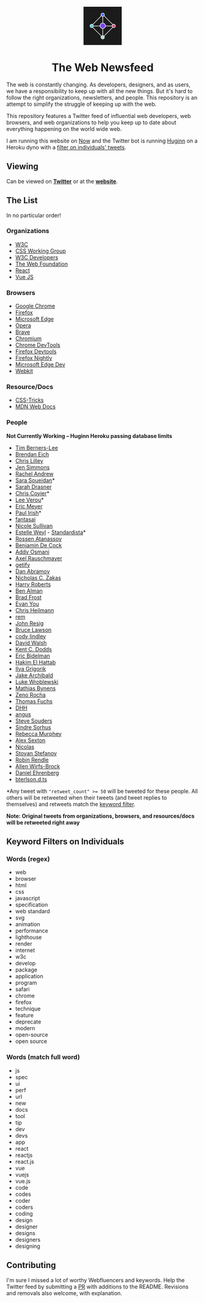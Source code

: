<p align="center">
  <img src="./webfluencer_logo.jpg" width="100" />
</p>

<h1 align="center">The Web Newsfeed</h1>

The web is constantly changing. As developers, designers, and as users, we have a responsibility to keep up with all the new things. But it's hard to follow the right organizations, newsletters, and people. This repository is an attempt to simplify the struggle of keeping up with the web.

This repository features a Twitter feed of influential web developers, web browsers, and web organizations to help you keep up to date about everything happening on the world wide web.

I am running this website on [Now](https://zeit.co/now) and the Twitter bot is running [Huginn](https://github.com/huginn/huginn) on a Heroku dyno with a [filter on individuals' tweets](#keyword-filters-on-individuals).

## Viewing

Can be viewed on **[Twitter](https://twitter.com/Webfluencers)** or at the **[website](https://w3.now.sh)**.

## The List

In no particular order!

### Organizations

- [W3C](https://twitter.com/w3c)
- [CSS Working Group](https://twitter.com/csswg)
- [W3C Developers](https://twitter.com/w3cdevs)
- [The Web Foundation](https://twitter.com/webfoundation)
- [React](https://twitter.com/reactjs)
- [Vue JS](https://twitter.com/vuejs)

### Browsers

- [Google Chrome](https://twitter.com/googlechrome)
- [Firefox](https://twitter.com/firefox)
- [Microsoft Edge](https://twitter.com/MicrosoftEdge)
- [Opera](https://twitter.com/opera)
- [Brave](https://twitter.com/brave)
- [Chromium](https://twitter.com/ChromiumDev)
- [Chrome DevTools](https://twitter.com/ChromeDevTools)
- [Firefox Devtools](https://twitter.com/FirefoxDevTools)
- [Firefox Nightly](https://twitter.com/FirefoxNightly)
- [Microsoft Edge Dev](https://twitter.com/MSEdgeDev)
- [Webkit](https://twitter.com/webkit)

### Resource/Docs

- [CSS-Tricks](https://twitter.com/css)
- [MDN Web Docs](https://twitter.com/MozDevNet)

### People

**Not Currently Working – Huginn Heroku passing database limits**

- [Tim Berners-Lee](https://twitter.com/timberners_lee)
- [Brendan Eich](https://twitter.com/BrendanEich)
- [Chris Lilley](https://twitter.com/svgeesus)
- [Jen Simmons](https://twitter.com/jensimmons)
- [Rachel Andrew](https://twitter.com/rachelandrew)
- [Sara Soueidan](https://twitter.com/SaraSoueidan)*
- [Sarah Drasner](https://twitter.com/sarah_edo)
- [Chris Coyier](https://twitter.com/chriscoyier)*
- [Lee Verou](https://twitter.com/LeaVerou)*
- [Eric Meyer](https://twitter.com/meyerweb)
- [Paul Irish](https://twitter.com/paul_irish)*
- [fantasai](https://twitter.com/fantasai)
- [Nicole Sullivan](https://twitter.com/stubbornella)
- [Estelle Weyl](https://twitter.com/estellevw) - [Standardista](https://twitter.com/standardista)*
- [Rossen Atanassov](https://twitter.com/cssrossen)
- [Benjamin De Cock](https://twitter.com/bdc)
- [Addy Osmani](https://twitter.com/addyosmani)
- [Axel Rauschmayer](https://twitter.com/rauschma)
- [getify](https://twitter.com/getify)
- [Dan Abramov](https://twitter.com/dan_abramov)
- [Nicholas C. Zakas](https://twitter.com/slicknet)
- [Harry Roberts](https://twitter.com/csswizardry)
- [Ben Alman](https://twitter.com/cowboy)
- [Brad Frost](https://twitter.com/brad_frost)
- [Evan You](https://twitter.com/youyuxi)
- [Chris Heilmann](https://twitter.com/codepo8)
- [rem](https://twitter.com/rem)
- [John Resig](https://twitter.com/jeresig)
- [Bruce Lawson](https://twitter.com/brucel)
- [cody lindley](https://twitter.com/codylindley)
- [David Walsh](https://twitter.com/davidwalshblog)
- [Kent C. Dodds](https://twitter.com/kentcdodds)
- [Eric Bidelman](https://twitter.com/ebidel)
- [Hakim El Hattab](https://twitter.com/hakimel)
- [Ilya Grigorik](https://twitter.com/igrigorik)
- [Jake Archibald](https://twitter.com/jaffathecake)
- [Luke Wroblewski](https://twitter.com/lukew)
- [Mathias Bynens](https://twitter.com/mathias)
- [Zeno Rocha](https://twitter.com/zenorocha)
- [Thomas Fuchs](https://twitter.com/thomasfuchs)
- [DHH](https://twitter.com/dhh)
- [angus](https://twitter.com/angustweets)
- [Steve Souders](https://twitter.com/Souders)
- [Sindre Sorhus](https://twitter.com/sindresorhus)
- [Rebecca Murphey](https://twitter.com/rmurphey)
- [Alex Sexton](https://twitter.com/SlexAxton)
- [Nicolas](https://twitter.com/necolas)
- [Stoyan Stefanov](https://twitter.com/stoyanstefanov)
- [Robin Rendle](https://twitter.com/robinrendle)
- [Allen Wirfs-Brock](https://twitter.com/awbjs)
- [Daniel Ehrenberg](https://twitter.com/littledan)
- [bterlson.d.ts](https://twitter.com/bterlson)

*Any tweet with `"retweet_count" >= 50` will be tweeted for these people. All others will be retweeted when their tweets (and tweet replies to themselves) and retweets match the [keyword filter](#keyword-filters-on-individuals).

**Note: Original tweets from organizations, browsers, and resources/docs will be retweeted right away**

## Keyword Filters on Individuals

### Words (regex)

- web
- browser
- html
- css
- javascript
- specification
- web standard
- svg
- animation
- performance
- lighthouse
- render
- internet
- w3c
- develop
- package
- application
- program
- safari
- chrome
- firefox
- technique
- feature
- deprecate
- modern
- open-source
- open source

### Words (match full word)

- js
- spec
- ui
- perf
- url
- new
- docs
- tool
- tip
- dev
- devs
- app
- react
- reactjs
- react.js
- vue
- vuejs
- vue.js
- code
- codes
- coder
- coders
- coding
- design
- designer
- designs
- designers
- designing

## Contributing

I'm sure I missed a lot of worthy Webfluencers and keywords. Help the Twitter feed by submitting a [PR](https://github.com/thomaswangio/w3/pulls) with additions to the README. Revisions and removals also welcome, with explanation.
